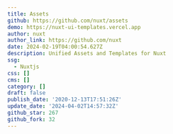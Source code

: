 ```yaml
---
title: Assets
github: https://github.com/nuxt/assets
demo: https://nuxt-ui-templates.vercel.app
author: nuxt
author_link: https://github.com/nuxt
date: 2024-02-19T04:00:54.627Z
description: Unified Assets and Templates for Nuxt
ssg:
  - Nuxtjs
css: []
cms: []
category: []
draft: false
publish_date: '2020-12-13T17:51:26Z'
update_date: '2024-04-02T14:57:32Z'
github_star: 267
github_fork: 32
---
```

